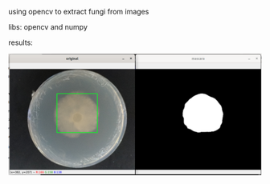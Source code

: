 using opencv to extract fungi from images

libs: opencv and numpy

results:
<div align="center"><img src="results.png" /></div>
